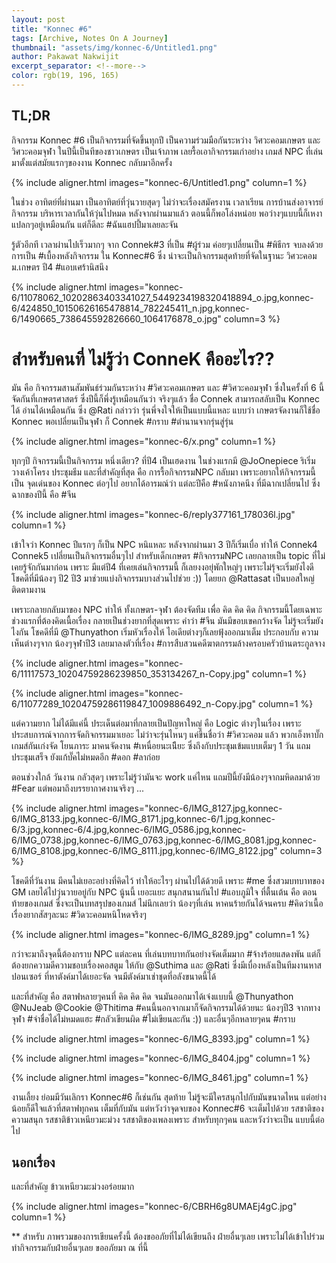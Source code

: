 ```yaml
---
layout: post
title: "Konnec #6"
tags: [Archive, Notes On A Journey]
thumbnail: "assets/img/konnec-6/Untitled1.png"
author: Pakawat Nakwijit
excerpt_separator: <!--more-->
color: rgb(19, 196, 165)
---
```


## TL;DR

กิจกรรม Konnec #6 เป็นกิจกรรมที่จัดขึ้นทุกปี เป็นความร่วมมือกันระหว่าง วิศวะคอมเกษตร และ วิศวะคอมจุฬา ในปีนี้เป็นทีของชาวเกษตร เป็นเจ้าภาพ เลยรื้อเอากิจกรรมเก่าอย่าง เกมส์ NPC ที่เล่นมาตั้งแต่สมัยแรกๆของงาน Konnec กลับมาอีกครั้ง 
<!--more-->

{% include aligner.html images="konnec-6/Untitled1.png" column=1 %}

ในช่วง อาทิตย์ที่ผ่านมา เป็นอาทิตย์ที่วุ่นวายสุดๆ ไม่ว่าจะเรื่องสมัครงาน เวลาเรียน การบ้านส่งอาจารย์ กิจกรรม บริหารเวลากันให้วุ่นไปหมด หลังจากผ่านมาแล้ว ตอนนี้ก็พอโล่งหน่อย พอว่างๆแบบนี้ก็เหงาแปลกๆอยู่เหมือนกัน แต่ก็ดีละ <span class="tag-en">#ฉันแฮปปี้มาเลยละจัน</span>

รู้ตัวอีกที เวลาผ่านไปเร็วมากๆ จาก Connek#3 ที่เป็น <span class="tag-en">#ผู้ร่วม</span> ค่อยๆเปลี่ยนเป็น <span class="tag-en">#พิธีกร</span> จบลงด้วยการเป็น <span class="tag-en">#เบื้องหลังกิจกรรม</span> ใน Konnec#6 ซึ่ง น่าจะเป็นกิจกรรมสุดท้ายที่จัดในฐานะ วิศวะคอม ม.เกษตร ปี4 <span class="tag-en">#แอบเศร้านิสนึง</span>

{% include aligner.html images="konnec-6/11078062_10202863403341027_5449234198320418894_o.jpg,konnec-6/424850_10150626165478814_782245411_n.jpg,konnec-6/1490665_738645592826660_1064176878_o.jpg" column=3 %}

# สำหรับคนที่ ไม่รู้ว่า ConneK คืออะไร??

มัน คือ กิจกรรมสานสัมพันธ์ร่วมกันระหว่าง <span class="tag-en">#วิศวะคอมเกษตร</span> และ <span class="tag-en">#วิศวะคอมจุฬา</span> ซึ่งในครั้งที่ 6 นี้ จัดกันที่เกษตรศาสตร์ ซึ่งปีนี้ก็พึ่งรู้เหมือนกันว่า จริงๆแล้ว ชื่อ Connek สามารถสลับเป็น Konnec ได้ อ่านได้เหมือนกัน ซึ่ง @Rati กล่าวว่า รุ่นพี่จงใจให้เป็นแบบนี้แหละ แบบว่า เกษตรจัดงานก็ใช้ชื่อ Konnec พอเปลี่ยนเป็นจุฬา ก็ Connek <span class="tag-en">#กราบ</span> <span class="tag-en">#ตำนานจากรุ่นสู่รุ่น</span>

{% include aligner.html images="konnec-6/x.png" column=1 %}

ทุกๆปี กิจกรรมนี้เป็นกิจกรรม หนึ่งเดียว? ที่ปี4 เป็นเฮดงาน ในช่วงแรกมี @JoOnepiece ริเริ่ม วางเค้าโครง ประชุมธีม และที่สำคัญที่สุด คือ การรื้อกิจกรรมNPC กลับมา เพราะอยากให้กิจกรรมนี้เป็น จุดเด่นของ Konnec ต่อๆไป อยากได้อารมณ์ว่า แต่ละปีคือ <span class="tag-en">#หนังภาคนึง</span> ที่มีฉากเปลี่ยนไป ซึ่งฉากของปีนี้ คือ <span class="tag-en">#จีน</span>

{% include aligner.html images="konnec-6/reply377161_178036l.jpg" column=1 %}

เข้าใจว่า Konnec ปีแรกๆ ก็เป็น NPC หนิแหละ หลังจากผ่านมา 3 ปีก็เริ่มเบื่อ ทำให้ Connek4 Connek5 เปลี่ยนเป็นกิจกรรมอื่นๆไป สำหรับเด็กเกษตร <span class="tag-en">#กิจกรรม</span>NPC เลยกลายเป็น topic ที่ไม่เคยรู้จักกันมาก่อน เพราะ มีแต่ปี4 ที่เคยเล่นกิจกรรมนี้ ก็เลยงงอยุ่พักใหญ่ๆ เพราะไม่รุ้จะเริ่มยังไงดี โชคดีที่มีน้องๆ ปี2 ปี3 มาช่วยแบ่งกิจกรรมบางส่วนไปช่วย :)) โดยยก @Rattasat เป็นบอสใหญ่ ติดตามงาน

เพราะกลายกลับมาของ NPC ทำให้ ทั้งเกษตร-จุฬา ต้องจัดทีม เพื่อ คิด คิด คิด กิจกรรมนี้โดยเฉพาะ ช่วงแรกที่ต้องคิดเนื้อเรื่อง กลายเป็นช่วงยากที่สุดเพราะ คำว่า <span class="tag-en">#จีน</span> มันมีขอบเขคกว้างจัด ไม่รู้จะเริ่มยังไงกัน โชคดีที่มี @Thunyathon เริ่มหัวเรื่องให้ ไอเดียต่างๆก็เลยฟุ้งออกมาเต็ม ประกอบกับ ความเห็นต่างๆจาก น้องๆจุฬาปี3 เลยมาลงตัวที่เรื่อง <span class="tag-en">#การสืบสวนคดีฆาตกรรมล้างครอบครัวบ้านตระกูลจาง</span>


{% include aligner.html images="konnec-6/11117573_10204759286239850_353134267_n-Copy.jpg" column=1 %}

{% include aligner.html images="konnec-6/11077289_10204759286119847_1009886492_n-Copy.jpg" column=1 %}


แต่ความยาก ไม่ได้มีแค่นี้ ประเด็นต่อมาที่กลายเป็นปัญหาใหญ่ คือ Logic ต่างๆในเรื่อง เพราะประสบการณ์จากการจัดกิจกรรมมาเยอะ ไม่ว่าจะรุ่นไหนๆ แค่ขึ้นชื่อว่า <span class="tag-en">#วิศวะคอม</span> แล้ว พวกเอ็งหาบั๊กเกมส์กันเก่งจัด โยนภาระ มาคนจัดงาน <span class="tag-en">#เหนื่อยนะเนีียะ</span> ซึ่งถึงกับประชุมเข้มแบบเต็มๆ 1 วัน แถมประชุมเสร็จ ยังแก้บั๊คไม่หมดอีก <span class="tag-en">#ดอก</span> <span class="tag-en">#ลาก่อย</span>

ตอนช่วงใกล้ วันงาน กลัวสุดๆ เพราะไม่รู้ว่ามันจะ work แค่ไหน แถมปีนี้ยังมีน้องๆจากมหิดลมาด้วย #Fear แต่พอมาถึงบรรยากาศงานจริงๆ ...

{% include aligner.html images="konnec-6/IMG_8127.jpg,konnec-6/IMG_8133.jpg,konnec-6/IMG_8171.jpg,konnec-6/1.jpg,konnec-6/3.jpg,konnec-6/4.jpg,konnec-6/IMG_0586.jpg,konnec-6/IMG_0738.jpg,konnec-6/IMG_0763.jpg,konnec-6/IMG_8081.jpg,konnec-6/IMG_8108.jpg,konnec-6/IMG_8111.jpg,konnec-6/IMG_8122.jpg" column=3 %}

โชคดีที่วันงาน มีคนไม่เยอะอย่างที่คิดไว้ ทำให้อะไรๆ ผ่านไปได้ด้วยดี เพราะ #me ซึ่งสวมบทบาทของ GM เลยได้ไปวุ่นวายอยู่กับ NPC นู้นนี้ เยอะแยะ สนุกสนานกันไป <span class="tag-en">#แอบภูมิใจ</span> ที่ตื้นเต้น คือ ตอนท้ายของเกมส์ ซึ่งจะเป็นบทสรุปของเกมส์ ไม่นึกเลยว่า น้องๆที่เล่น หาคนร้ายกันได้จนครบ <span class="tag-en">#คิดว่าเนื้อเรื่องยากสัสๆละนะ</span> <span class="tag-en">#วิดวะคอมหนิโหดจริงๆ</span>

{% include aligner.html images="konnec-6/IMG_8289.jpg" column=1 %}

กว่าจะมาถึงจุดนี้ต้องกราบ NPC แต่ละคน ที่เล่นบทบาทกันอย่างจัดเต็มมาก <span class="tag-en">#จ้างร้อยแสดงพัน</span> แต่ก็ต้องยกความดีความชอบเรื่องคอสตูม ให้กับ @Suthima และ @Rati ซึ่งมีเบื่องหลังเป็นทีมงานหาสปอนเซอร์ ที่หาตังค์มาได้เยอะจัด จนมีตังค์มาเช่าชุดที่อลังขนาดนี้ได้

และที่สำคัญ คือ สตาฟหลายๆคนที่ คิด คิด คิด จนมันออกมาได้เจ๋งแบบนี้ @Thunyathon @NuJeab @Cookie @Thitima <span class="tag-en">#คนนี้นอกจากเมาก็จัดกิจกรรมได้ด้วยนะ</span> น้องๆปี3 จากทางจุฬา <span class="tag-en">#จำชื่อได้ไม่หมดแฮะ</span> <span class="tag-en">#กลัวเขียนผิด</span> <span class="tag-en">#ไม่เขียนละกัน</span> :)) และอื่นๆอีกหลายๆคน <span class="tag-en">#กราบ</span>


{% include aligner.html images="konnec-6/IMG_8393.jpg" column=1 %}

{% include aligner.html images="konnec-6/IMG_8404.jpg" column=1 %}

{% include aligner.html images="konnec-6/IMG_8461.jpg" column=1 %}


งานเลี้ยง ย่อมมีวันเลิกรา Konnec#6 ก็เช่นกัน สุดท้าย ไม่รู้จะมีใครสนุกไปกับมันขนาดไหน แต่อย่างน้อยก็ดีใจแล้วที่สตาฟทุกคน เต็มที่กับมัน แต่หวังว่าจุดจบของ Konnec#6 จะเต็มไปด้วย รสชาติของความสนุก รสชาติข้าวเหนียวมะม่วง รสชาติของเพลงเพราะ สำหรับทุกๆคน และหวังว่าจะเป็น แบบนี้ต่อไป

## นอกเรื่อง

และที่สำคัญ ข้าวเหนียวมะม่วงอร่อยมาก

{% include aligner.html images="konnec-6/CBRH6g8UMAEj4gC.jpg" column=1 %}

** สำหรับ ภาพรวมของการเขียนครั้งนี้ ต้องขออภัยที่ไม่ได้เขียนถึง ฝ่ายอื่นๆเลย เพราะไม่ได้เข้าไปร่วมทำกิจกรรมกับฝ่ายอื่นๆเลย ขออภัยมา ณ ที่นี้
